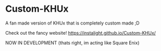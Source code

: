 # Custom-KHUx
A fan made version of KHUx that is completely custom made ;D

Check out the fancy website! https://instalight.github.io/Custom-KHUx/

NOW IN DEVELOPMENT (thats right, im acting like Square Enix)
